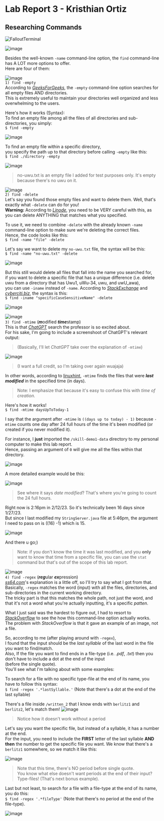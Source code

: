 # Lab Report 3 - Kristhian Ortiz
## Researching Commands
![FalloutTerminal](https://user-images.githubusercontent.com/122419405/218341468-dcf22f6b-add6-412a-833d-904f7507c6bc.png)

![image](https://user-images.githubusercontent.com/122419405/218331294-82fceef0-2f40-430c-ba43-40fdf6ce97ab.png)

Besides the well-known `-name` command-line option, the `find` command-line has A LOT more options to offer.  
Here are four of them:

![image](https://user-images.githubusercontent.com/122419405/218341614-4b0cfb6f-802f-48db-ac38-8c0dde802ea5.png)  
`1) find -empty`  
According to [*GeeksForGeeks*](https://www.geeksforgeeks.org/find-command-in-linux-with-examples/#:~:text=4.-,Search%20for%20empty%20files%20and%20directories.,-%24%20find%20./GFG%20%2Dempty), the `-empty` command-line option searches for all empty files AND directories.  
This is extremely useful to maintain your directories well organized and less overwhelming to the users.  

Here's how it works (Syntax):  
To find an empty file among all the files of all directories and sub-directories, you simply:  
`$ find -empty `  

![image](https://user-images.githubusercontent.com/122419405/218336223-157b7996-f285-470b-935a-0a76bfecca71.png)  

To find an empty file within a specific directory,  
you specify the path up to that directory before calling `-empty` like this:  
`$ find ./directory -empty`  

![image](https://user-images.githubusercontent.com/122419405/218336247-c1c3b7f2-3adf-4a1d-8fa0-0edf40aa3bad.png)  
> no-uwu.txt is an empty file I added for test purposes only. It's empty because there's no uwu on it.


![image](https://user-images.githubusercontent.com/122419405/218341694-78c2f7c6-a857-409a-b81e-c1cee303be38.png)  
`2) find -delete`  
Let's say you found those empty files and want to delete them. Well, that's exactly what `-delete` can do for you!  
**Warning:** According to [*Linode*](https://www.linode.com/docs/guides/find-files-in-linux-using-the-command-line/#how-to-find-and-delete-a-file-in-linux), you need to be VERY careful with this, as you can delete ANYTHING that matches what you specified.  

To use it, we need to combine `-delete` with the already known `-name` command-line option to make sure we're deleting the correct files.  
Hence, the code looks like this:  
`$ find -name "file" -delete`  

Let's say we want to delete my `no-uwu.txt` file, the syntax will be this:  
`$ find -name "no-uwu.txt" -delete`  

![image](https://user-images.githubusercontent.com/122419405/218337136-94a66ee8-9a48-4425-ac14-dda301d671ae.png)  

But this still would delete all files that fall into the name you searched for,  
if you want to delete a specific file that has a unique difference (i.e. delete uwu from a directory that has Uwu1, uWu-34, uwu, and uwU_awa),  
you can use `-iname` instead of `-name`. According to [*StackExchange*](https://unix.stackexchange.com/questions/230952/what-is-the-difference-when-using-find-between-name-and-iname#:~:text=but%20the%20match-,is%20case%20insensitive,-.%20%20For%20example%2C%20the) and [*cyberciti.biz*](https://www.cyberciti.biz/faq/linux-unix-how-to-find-and-remove-files/#:~:text=ADVERTISEMENT-,Find%20And%20Remove%20Files%20With%20One%20Command%20On%20Fly,-The%20basic%20find), the syntax is this:  
`$ find -iname "specificCaseSensitiveName" -delete`  

![image](https://user-images.githubusercontent.com/122419405/218339434-d1b1555d-bf41-4095-a231-e5615742f67c.png)


![image](https://user-images.githubusercontent.com/122419405/218341787-1c55a142-0bbd-4c3b-92e7-291e7ac21bfd.png)  
`3) find -mtime` (***m***odified ***time***stamp)  
This is that [*ChatGPT*](https://openai.com/blog/chatgpt/) search the professor is so excited about.  
For his sake, I'm going to include a screenshoot of ChatGPT's relevant output:  
> (Basically, I'll let *ChatGPT* take over the explanation of `-mtime`)

![image](https://user-images.githubusercontent.com/122419405/218333822-d9003497-2576-402b-9b1c-783f5e8c4861.png)

> (I want a full credit, so I'm taking over again wuajaja)  

In other words, according to [linuxhint](https://linuxhint.com/find-mtime-linux/#:~:text=explains%20how%20to-,find%20files%20by%20mtime,-(Modification%20time)%20using), `-mtime` finds the files that were ***last modified*** in the specified time (in days).
> Note: I emphasize that because it's easy to confuse this with *time of creation.* 

Here's how it works!  
`$ find -mtime daysUpToToday-1`  

I say that the argument after `-mtime` is `((days up to today) - 1)` because `-mtime` counts one day after 24 full hours of the time it's been modified (or created if you never modified it).  

For instance, I **just** imported the `/skill-demo1-data` directory to my personal computer to make this lab report.  
Hence, passing an argument of `0` will give me all the files within that directory.  

![image](https://user-images.githubusercontent.com/122419405/218340459-04bb59fd-1b4f-4342-9ca5-da0f5231319d.png)  

A more detailed example would be this:  

![image](https://user-images.githubusercontent.com/122419405/218340535-477081f0-c2db-41ab-a887-bd8b7d058b72.png)

> See where it says *date modified*? That's where you're going to count the 24 full hours.  

Right now is 2:16pm in 2/12/23. So it's technically been 16 days since 1/27/23.  
But since I last modified my `StringServer.java` file at 5:46pm, the argument I need to pass on is ((16) -1) which is 15.  

![image](https://user-images.githubusercontent.com/122419405/218340646-ff009df8-9aea-4cff-99f0-b8a44e17c8ab.png)

And there u go;)

> Note: if you don't know the time it was last modified, and you **only** want to know that time from a specific file, you can use the `stat` command but that's out of the scope of this lab report.


![image](https://user-images.githubusercontent.com/122419405/218341856-e4f715a2-98de-453f-b012-2b80fbe8f7be.png)  
`4) find -regex` (***reg***ular ***ex***pression)  
[*ss64.com*](https://ss64.com/bash/find.html#:~:text=to%20using%20%27/%27%20instead.-,%2Dregex%20pattern,-File%20name%20matches)'s explanation is a little off, so I'll try to say what I got from that.  
Basically, `-regex` matches the word (input) with all the files, directories, and sub-directories in the current working directory.  
The tricky part is that this matches the whole path, not just the word, and that it's not a word what you're actually inputting, it's a specific *patten*.  

What I just said was the hardest to figure out, I had to resort to [*StackOverflow*](https://stackoverflow.com/questions/6844785/how-to-use-regex-with-find-command#:~:text=The%20%2Dregex%20find%20expression%20matches%20the%20whole%20name%2C%20including%20the%20relative%20path%20from%20the%20current%20directory.) to see the how this command-line option actually works.  
The problem with *StackOverflow* is that it gave an example of an image, not a file.

So, according to me (after playing around with `-regex`),  
I found that the input should be the *last syllable* of the last word in the file you want to find/match.  
Also, If the file you want to find ends in a file-type (i.e. *.pdf*, *.txt*) then you don't have to include a dot at the end of the input  
(before the single quote).  
You'll see what I'm talking about with some examples:

To search for a file with no specific type-file at the end of its name, you have to follow this syntax:  
`$ find -regex '.*lastSyllable.'` (Note that there's a dot at the end of the last syllable)  

There's a file inside `/written_2` that I know ends with `berlitz1` and `berlitz2`, let's match them!
![image](https://user-images.githubusercontent.com/122419405/218335359-84194a6d-0c22-4e2c-ab9d-10fb307ab769.png)

> Notice how it doesn't work without a period

Let's say you want the specific file, but instead of a syllable, it has a number at the end.  
For the input, you need to include the **FIRST** letter of the last syllable **AND then** the number to get the specific file you want.
We know that there's a `berlitz1` somewhere, so we match it like this:  

![image](https://user-images.githubusercontent.com/122419405/218335675-7ae3a863-0a5f-4539-8ce4-26d376c601b1.png)
> Note that this time, there's NO period before single quote.  
> You know what else doesn't want periods at the end of their input? 
> Type-files! (That's next bonus example).

Last but not least, to search for a file with a file-type at the end of its name, you do this:  
`$ find -regex '.*fileType'` (Note that there's no period at the end of the file-type).  

![image](https://user-images.githubusercontent.com/122419405/218335773-dfee7a1b-e1c6-4b7b-872d-b7ae7bce58a5.png)

